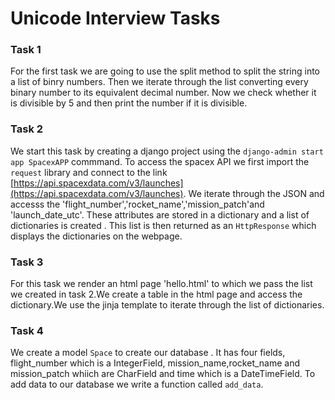 # Unicode Interview Tasks


### Task 1
For the first task we are going to use the split method to split the string into a list of binry numbers.
Then we iterate through the list converting every binary number to its equivalent decimal number.
Now we check whether it is divisible by 5 and then print the number if it is divisible.


### Task 2
We start this task by creating  a django project using the ```django-admin start app SpacexAPP``` commmand.
To access the spacex API we first import the ```request``` library and connect to the link [https://api.spacexdata.com/v3/launches](https://api.spacexdata.com/v3/launches).
We iterate through the JSON and accesss the 'flight_number','rocket_name','mission_patch'and 'launch_date_utc'.
These attributes are stored in a dictionary and a list of dictionaries is created . This list is then returned as an ```HttpResponse``` which displays the dictionaries on the webpage.

### Task 3
For this task we render an html page 'hello.html' to which we pass the list we created in task 2.We create a table in the html page and access the dictionary.We use the jinja template to iterate through the list of dictionaries.

### Task 4
We create  a model ```Space``` to create our database .
It has four fields, flight_number which is a IntegerField, mission_name,rocket_name and mission_patch whiich are CharField and time which is a DateTimeField.
To add data to our database we write a function called ```add_data```.

